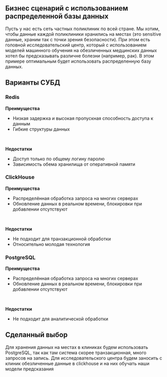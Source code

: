 ## Бизнес сценарий c использованием распределенной базы данных

<p>
Пусть у нас есть сеть частных поликлиник по всей стране.
Мы хотим, чтобы данные каждой поликлиники хранились на местах (это sensitive данные,
храним так с точки зрения безопасности). При этом есть головной исследовательский
центр, который с использованием моделей машинного обучения на обезличенных
медцинских данных хотел бы предсказывать различне болезни (например, рак).
В этом примере оптимальным будет использовать распределенную базу данных.
</p>


## Варианты СУБД

### Redis

<b>Преимущества</b>
- Низкая задержка и высокая пропускная способность доступа к данным
- Гибкие структуры данных
</br>

<b>Недостатки</b>
- Доступ только по общему логину паролю
- Зависимость обема хранилища от оперативной памяти

### ClickHouse

<b>Преимущества</b>
- Распределённая обработка запроса на многих серверах
- Обновление данных в реальном времени, блокировки при добавлении отсутствуют
</br>

<b>Недостатки</b>
- Не подходит для транзакционной обработки
- Относительно молодая технология

### PostgreSQL

<b>Преимущества</b>
- Распределённая обработка запроса на многих серверах
- Обновление данных в реальном времени, блокировки при добавлении отсутствуют
</br>

<b>Недостатки</b>
- Не подходит для аналитической обработки

## Сделанный выбор

<p>
Для хранения данных на местах в клиниках будем использовать PostgreSQL, так как
там система скорее транзакционная, много запросов на запись. Для исследовательского
центра будем заносить с клиник обезличенные данные в clickhouse и на них обучать
наши модели предсказания
</p>